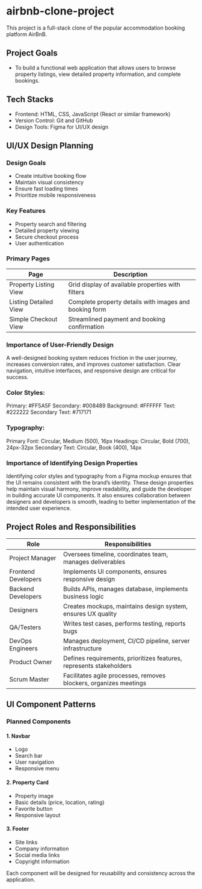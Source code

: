 # airbnb-clone-project
This project is a full-stack clone of the popular accommodation booking platform AirBnB. 

## Project Goals
-  To build a functional web application that allows users to browse property listings, view detailed property information, and complete bookings.

## Tech Stacks
-  Frontend: HTML, CSS, JavaScript (React or similar framework)
-  Version Control: Git and GitHub
-  Design Tools: Figma for UI/UX design


## UI/UX Design Planning

### Design Goals
-  Create intuitive booking flow
-  Maintain visual consistency
-  Ensure fast loading times
-  Prioritize mobile responsiveness

### Key Features
-  Property search and filtering
-  Detailed property viewing
-  Secure checkout process
-  User authentication

### Primary Pages
| Page	                |  Description                                           |
|-----------------------|--------------------------------------------------------|
| Property Listing View	| Grid display of available properties with filters      |
| Listing Detailed View	| Complete property details with images and booking form |
| Simple Checkout View	| Streamlined payment and booking confirmation           |

### Importance of User-Friendly Design
A well-designed booking system reduces friction in the user journey, increases conversion rates, and improves customer satisfaction. Clear navigation, intuitive interfaces, and responsive design are critical for success.

### Color Styles:
Primary: #FF5A5F
Secondary: #008489
Background: #FFFFFF
Text: #222222
Secondary Text: #717171

### Typography:
Primary Font: Circular, Medium (500), 16px
Headings: Circular, Bold (700), 24px-32px
Secondary Text: Circular, Book (400), 14px

### Importance of Identifying Design Properties
Identifying color styles and typography from a Figma mockup ensures that the UI remains consistent with the brand’s identity. These design properties help maintain visual harmony, improve readability, and guide the developer in building accurate UI components. It also ensures collaboration between designers and developers is smooth, leading to better implementation of the intended user experience.


## Project Roles and Responsibilities
| Role	              | Responsibilities                                                    |
|---------------------|---------------------------------------------------------------------|
| Project Manager	    | Oversees timeline, coordinates team, manages deliverables           |
| Frontend Developers	| Implements UI components, ensures responsive design                 |
| Backend Developers	| Builds APIs, manages database, implements business logic            |
| Designers	          | Creates mockups, maintains design system, ensures UX quality        |
| QA/Testers	        | Writes test cases, performs testing, reports bugs                   |
| DevOps Engineers	  | Manages deployment, CI/CD pipeline, server infrastructure           |
| Product Owner	      | Defines requirements, prioritizes features, represents stakeholders |
| Scrum Master        |	Facilitates agile processes, removes blockers, organizes meetings   |

## UI Component Patterns
### Planned Components
#### 1.  Navbar
-  Logo
-  Search bar
-  User navigation
-  Responsive menu

#### 2.  Property Card
-  Property image
-  Basic details (price, location, rating)
-  Favorite button
-  Responsive layout

#### 3.  Footer
-  Site links
-  Company information
-  Social media links
-  Copyright information

Each component will be designed for reusability and consistency across the application.

